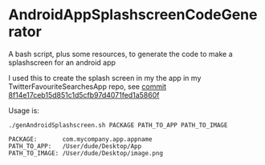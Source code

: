 AndroidAppSplashscreenCodeGenerator
===================================

A bash script, plus some resources, to generate the code to make a splashscreen for an android app

I used this to create the splash screen in my the app in my TwitterFavouriteSearchesApp repo, see [commit 8f14e17ceb15d851c1d5cfb97d4071fed1a5860f](https://github.com/lukegjpotter/TwitterFavouriteSearchesApp/commit/8f14e17ceb15d851c1d5cfb97d4071fed1a5860f)

Usage is:

    ./genAndroidSplashscreen.sh PACKAGE PATH_TO_APP PATH_TO_IMAGE

    PACKAGE:       com.mycompany.app.appname
    PATH_TO_APP:   /User/dude/Desktop/App
    PATH_TO_IMAGE: /User/dude/Desktop/image.png
